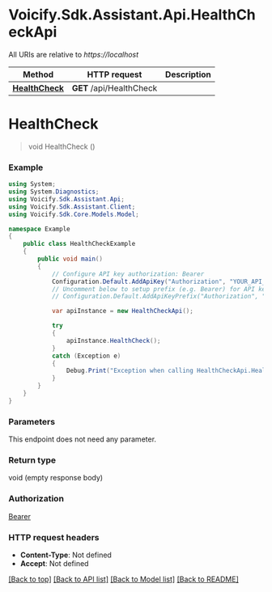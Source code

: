 # Voicify.Sdk.Assistant.Api.HealthCheckApi

All URIs are relative to *https://localhost*

Method | HTTP request | Description
------------- | ------------- | -------------
[**HealthCheck**](HealthCheckApi.md#healthcheck) | **GET** /api/HealthCheck | 


<a name="healthcheck"></a>
# **HealthCheck**
> void HealthCheck ()



### Example
```csharp
using System;
using System.Diagnostics;
using Voicify.Sdk.Assistant.Api;
using Voicify.Sdk.Assistant.Client;
using Voicify.Sdk.Core.Models.Model;

namespace Example
{
    public class HealthCheckExample
    {
        public void main()
        {
            // Configure API key authorization: Bearer
            Configuration.Default.AddApiKey("Authorization", "YOUR_API_KEY");
            // Uncomment below to setup prefix (e.g. Bearer) for API key, if needed
            // Configuration.Default.AddApiKeyPrefix("Authorization", "Bearer");

            var apiInstance = new HealthCheckApi();

            try
            {
                apiInstance.HealthCheck();
            }
            catch (Exception e)
            {
                Debug.Print("Exception when calling HealthCheckApi.HealthCheck: " + e.Message );
            }
        }
    }
}
```

### Parameters
This endpoint does not need any parameter.

### Return type

void (empty response body)

### Authorization

[Bearer](../README.md#Bearer)

### HTTP request headers

 - **Content-Type**: Not defined
 - **Accept**: Not defined

[[Back to top]](#) [[Back to API list]](../README.md#documentation-for-api-endpoints) [[Back to Model list]](../README.md#documentation-for-models) [[Back to README]](../README.md)

